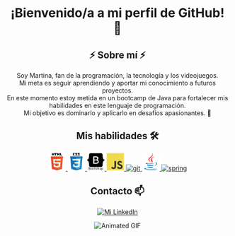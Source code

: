 <h1 align="center"> ¡Bienvenido/a a mi perfil de GitHub! 👋</h1>

<h2 align="center">⚡ Sobre mí ⚡ </h2>
<p align="center">  Soy Martina, fan de la programación, la tecnología y los videojuegos.<br> Mi meta es seguir aprendiendo y aportar mi conocimiento a futuros proyectos.<br> En este momento estoy metida en un bootcamp de Java para fortalecer mis habilidades en este lenguaje de programación. <br> Mi objetivo es dominarlo y aplicarlo en desafíos apasionantes. 👾 </p>

<div align="center">
  <h2>Mis habilidades 🛠️</h2>
  <p align="center">
    <a href="https://www.w3.org/html/" target="_blank" rel="noreferrer">
      <img src="https://raw.githubusercontent.com/devicons/devicon/master/icons/html5/html5-original-wordmark.svg" alt="html5" width="40" height="40"/>
    </a>
    <a href="https://www.w3schools.com/css/" target="_blank" rel="noreferrer">
      <img src="https://raw.githubusercontent.com/devicons/devicon/master/icons/css3/css3-original-wordmark.svg" alt="css3" width="40" height="40"/>
    </a>
    <a href="https://getbootstrap.com" target="_blank" rel="noreferrer">
      <img src="https://raw.githubusercontent.com/devicons/devicon/master/icons/bootstrap/bootstrap-plain-wordmark.svg" alt="bootstrap" width="40" height="40"/>
    </a>
    <a href="https://developer.mozilla.org/en-US/docs/Web/JavaScript" target="_blank" rel="noreferrer">
      <img src="https://raw.githubusercontent.com/devicons/devicon/master/icons/javascript/javascript-original.svg" alt="javascript" width="40" height="40"/>
    </a>
    <a href="https://git-scm.com/" target="_blank" rel="noreferrer">
      <img src="https://www.vectorlogo.zone/logos/git-scm/git-scm-icon.svg" alt="git" width="40" height="40"/>
    </a>
    <a href="https://java.com" target="_blank" rel="noreferrer">
      <img src="https://raw.githubusercontent.com/devicons/devicon/master/icons/java/java-original.svg" alt="java" width="40" height="40"/>
    </a>
    <a href="https://spring.io/" target="_blank" rel="noreferrer">
      <img src="https://www.vectorlogo.zone/logos/springio/springio-icon.svg" alt="spring" width="40" height="40"/>
    </a>
  </p>
</div>

<div align="center">
  <h2>Contacto 📫</h2> 
<a href="https://www.linkedin.com/in/martina-reta-7bb18b1b2/"><img src="https://img.shields.io/badge/LinkedIn-Connect-blue?style=for-the-badge&logo=linkedin" alt="Mi LinkedIn"></a></p>
</div>

<div align="center">
  <img src="https://media.tenor.com/eT65efTNamoAAAAj/bonfire-darksouls.gif" alt="Animated GIF">
</div>
<img src="https://i.pinimg.com/originals/1a/06/f2/1a06f26e729dece96fab3c436119cde8.png" width="15" height="20">
